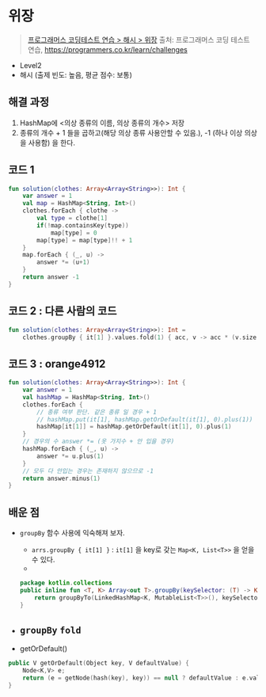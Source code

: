 # 위장

> [프로그래머스 코딩테스트 연습 > 해시 > 위장](https://programmers.co.kr/learn/courses/30/lessons/42578)
> 출처: 프로그래머스 코딩 테스트 연습, https://programmers.co.kr/learn/challenges

- Level2
- 해시 (출제 빈도: 높음, 평균 점수: 보통)

## 해결 과정

1. HashMap에 <의상 종류의 이름, 의상 종류의 개수> 저장
2. 종류의 개수 + 1 들을 곱하고(해당 의상 종류 사용안할 수 있음.), -1 (하나 이상 의상을 사용함) 을 한다.

## 코드 1

```kotlin
fun solution(clothes: Array<Array<String>>): Int {
    var answer = 1
    val map = HashMap<String, Int>()
    clothes.forEach { clothe ->
        val type = clothe[1]
        if(!map.containsKey(type))
            map[type] = 0
        map[type] = map[type]!! + 1
    }
    map.forEach { (_, u) ->
        answer *= (u+1)
    }
    return answer -1
}
```

## 코드 2 : 다른 사람의 코드

```kotlin
fun solution(clothes: Array<Array<String>>): Int =
    clothes.groupBy { it[1] }.values.fold(1) { acc, v -> acc * (v.size + 1) }  - 1
```

## 코드 3 : orange4912
```kotlin
fun solution(clothes: Array<Array<String>>): Int {
    var answer = 1
    val hashMap = HashMap<String, Int>()
    clothes.forEach {
        // 종류 여부 판단. 같은 종류 일 경우 + 1
        // hashMap.put(it[1], hashMap.getOrDefault(it[1], 0).plus(1))
        hashMap[it[1]] = hashMap.getOrDefault(it[1], 0).plus(1)
    }
    // 경우의 수 answer *= (옷 가지수 + 안 입을 경우)
    hashMap.forEach { (_, u) ->  
        answer *= u.plus(1)
    }
    // 모두 다 안입는 경우는 존재하지 않으므로 -1
    return answer.minus(1)
}
```

## 배운 점

- `groupBy` 함수 사용에 익숙해져 보자.

  - `arrs.groupBy { it[1] }` : `it[1]` 을 key로 갖는 `Map<K, List<T>>` 을 얻을 수 있다.
  - 
  ```kotlin
  package kotlin.collections
  public inline fun <T, K> Array<out T>.groupBy(keySelector: (T) -> K): Map<K, List<T>> {
      return groupByTo(LinkedHashMap<K, MutableList<T>>(), keySelector)
  }
  ```

- `groupBy` `fold`
  - 
- getOrDefault()
```kotlin
public V getOrDefault(Object key, V defaultValue) {
    Node<K,V> e;
    return (e = getNode(hash(key), key)) == null ? defaultValue : e.value;
}
```
